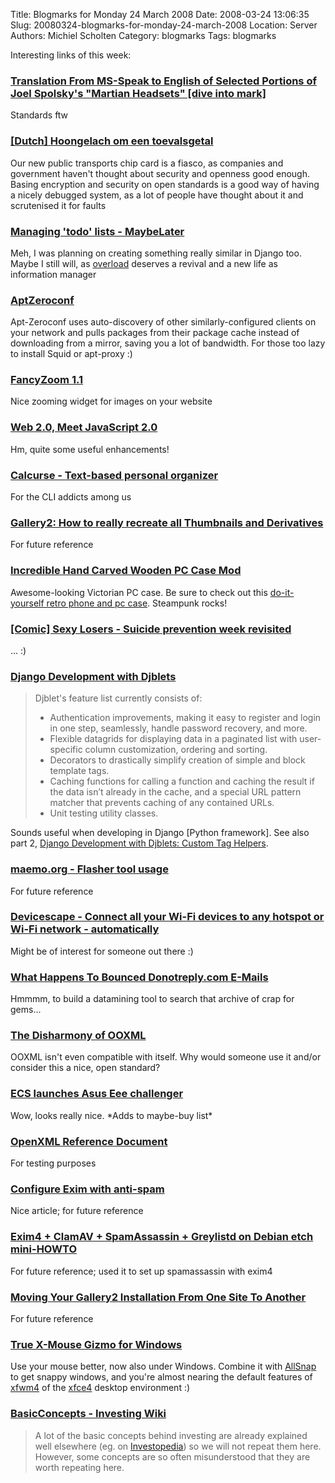 Title: Blogmarks for Monday 24 March 2008
Date: 2008-03-24 13:06:35
Slug: 20080324-blogmarks-for-monday-24-march-2008
Location: Server
Authors: Michiel Scholten
Category: blogmarks
Tags: blogmarks

<p>Interesting links of this week:</p>
<h3><a href="http://diveintomark.org/archives/2008/03/18/translation-from-ms-speak-to-english-of-selected-portions-of-joel-spolskys-martin-headsets">Translation From MS-Speak to English of Selected Portions of Joel Spolsky's "Martian Headsets" [dive into mark]</a></h3>
<p>Standards ftw</p>
<h3><a href="http://www.nrc.nl/nieuwsthema/chipkaart/article909281.ece/Hoongelach_om_een_toevalsgetal">[Dutch] Hoongelach om een toevalsgetal</a></h3>
<p>Our new public transports chip card is a fiasco, as companies and government haven't thought about security and openness good enough. Basing encryption and security on open standards is a good way of having a nicely debugged system, as a lot of people have thought about it and scrutenised it for faults</p>
<h3><a href="http://www.kismith.co.uk/wordpress/index.php/2008/03/21/maybelater/">Managing 'todo' lists - MaybeLater</a></h3>
<p>Meh, I was planning on creating something really similar in Django too. Maybe I still will, as <a href="http://aquariusoft.org/page/html/overload/">overload</a> deserves a revival and a new life as information manager</p>
<h3><a href="http://trac.phidev.info/trac/wiki/AptZeroconf">AptZeroconf</a></h3>
<p>Apt-Zeroconf uses auto-discovery of other similarly-configured clients on your network and pulls packages from their package cache instead of downloading from a mirror, saving you a lot of bandwidth. For those too lazy to install Squid or apt-proxy :)</p>
<h3><a href="http://www.cabel.name/2008/02/fancyzoom-10.html">FancyZoom 1.1</a></h3>
<p>Nice zooming widget for images on your website</p>
<h3><a href="http://blog.jeremymartin.name/2008/03/web-20-meet-javascript-20.html">Web 2.0, Meet JavaScript 2.0</a></h3>
<p>Hm, quite some useful enhancements!</p>
<h3><a href="http://culot.org/calcurse/">Calcurse - Text-based personal organizer</a></h3>
<p>For the CLI addicts among us</p>
<h3><a href="http://mycvs.org/archives/2007/12/26/gallery2-how-to-really-recreate-all-thumbnails-and-derivatives/">Gallery2: How to really recreate all Thumbnails and Derivatives</a></h3>
<p>For future reference</p>
<h3><a href="http://www.homotron.net/2007/11/incredible_hand_carved_wooden_p.html">Incredible Hand Carved Wooden PC Case Mod</a></h3>
<p>Awesome-looking Victorian PC case. Be sure to check out this <a href="http://www.merlinstower.com/2007/09/16/make-diy-retro-phone-and-pc-case-mod-usable-for-skype/">do-it-yourself retro phone and pc case</a>. Steampunk rocks!</p>
<h3><a href="http://sexylosers.com/230.html">[Comic] Sexy Losers - Suicide prevention week revisited</a></h3>
<p>... :)</p>
<h3><a href="http://www.chipx86.com/blog/?p=244">Django Development with Djblets</a></h3>
<blockquote>
<p>Djblet's feature list currently consists of:</p>
<ul>
<li>Authentication improvements, making it easy to register and login in one step, seamlessly, handle password recovery, and more.</li>
<li>Flexible datagrids for displaying data in a paginated list with user-specific column customization, ordering and sorting.</li>
<li>Decorators to drastically simplify creation of simple and block template tags.</li>
<li>Caching functions for calling a function and caching the result if the data isn&#8217;t already in the cache, and a special URL pattern matcher that prevents caching of any contained URLs.</li>
<li>Unit testing utility classes.</li>
</ul>
</blockquote>

<p>Sounds useful when developing in Django [Python framework]. See also part 2, <a href="http://www.chipx86.com/blog/?p=245">Django Development with Djblets: Custom Tag Helpers</a>.</p>
<h3><a href="http://maemo.org/community/wiki/Flasher_tool_usage/">maemo.org - Flasher tool usage</a></h3>
<p>For future reference</p>
<h3><a href="http://www.devicescape.com/">Devicescape - Connect all your Wi-Fi devices to any hotspot or Wi-Fi network - automatically</a></h3>
<p>Might be of interest for someone out there :)</p>
<h3><a href="http://it.slashdot.org/article.pl?sid=08/03/21/1737248">What Happens To Bounced Donotreply.com E-Mails</a></h3>
<p>Hmmmm, to build a datamining tool to search that archive of crap for gems...</p>
<h3><a href="http://www.robweir.com/blog/2008/03/disharmony-of-ooxml.html">The Disharmony of OOXML</a></h3>
<p>OOXML isn't even compatible with itself. Why would someone use it and/or consider this a nice, open standard?</p>
<h3><a href="http://www.pocket-lint.co.uk/news/news.phtml/12839/13863/ecs-hsdpa-broadband-laptop-notebook.phtml">ECS launches Asus Eee challenger</a></h3>
<p>Wow, looks really nice. *Adds to maybe-buy list*</p>
<h3><a href="http://openofficeorgninja.googlepages.com/openxml_reference_document">OpenXML Reference Document</a></h3>
<p>For testing purposes</p>
<h3><a href="http://www.freesoftwaremagazine.com/articles/exim_and_anti_spam_spamassassin?page=0,0">Configure Exim with anti-spam</a></h3>
<p>Nice article; for future reference</p>
<h3><a href="http://edin.no-ip.com/html/?q=exim4_clamav_spamassassin_greylistd_on_debian_etch_mini_howto">Exim4 + ClamAV + SpamAssassin + Greylistd on Debian etch mini-HOWTO</a></h3>
<p>For future reference; used it to set up spamassassin with exim4</p>
<h3><a href="http://community.contractwebdevelopment.com/moving-your-gallery2-installation-from-one-site-to-another">Moving Your Gallery2 Installation From One Site To Another</a></h3>
<p>For future reference</p>
<h3><a href="http://fy.chalmers.se/~appro/nt/TXMouse/">True X-Mouse Gizmo for Windows</a></h3>
<p>Use your mouse better, now also under Windows. Combine it with <a href="http://www.cs.utoronto.ca/~iheckman/allsnap/">AllSnap</a> to get snappy windows, and you're almost nearing the default features of <a href="http://www.xfce.org/projects/xfwm4/">xfwm4</a> of the <a href="http://xfce.org/">xfce4</a> desktop environment :)</p>
<h3><a href="http://investing.wikiwall.org/BasicConcepts">BasicConcepts - Investing Wiki</a></h3>
<blockquote><p>A lot of the basic concepts behind investing are already explained well elsewhere (eg. on <a class="http" href="http://www.investopedia.com/">Investopedia</a>) so we will not repeat them here.  However, some concepts are so often misunderstood that they are worth repeating here.</p></blockquote>
